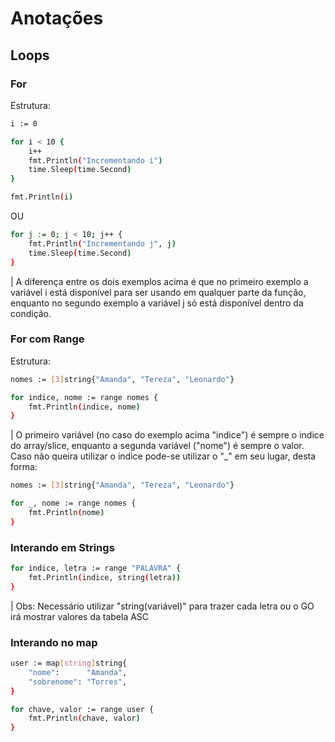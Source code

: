# Anotações

## Loops

### For

Estrutura:

```bash
i := 0

for i < 10 {
	i++
	fmt.Println("Incrementando i")
	time.Sleep(time.Second)
}

fmt.Println(i)
```

OU 

```bash
for j := 0; j < 10; j++ {
	fmt.Println("Incrementando j", j)
	time.Sleep(time.Second)
}
```

| A diferença entre os dois exemplos acima é que no primeiro exemplo a variável i está disponível para ser usando em qualquer parte da função, enquanto no segundo exemplo a variável j só está disponível dentro da condição.

### For com Range

Estrutura:

```bash
nomes := [3]string{"Amanda", "Tereza", "Leonardo"}

for indice, nome := range nomes {
	fmt.Println(indice, nome)
}
```

| O primeiro variável (no caso do exemplo acima "indice") é sempre o indice do array/slice, enquanto a segunda variável ("nome") é sempre o valor. Caso não queira utilizar o indice pode-se utilizar o "_" em seu lugar, desta forma:

```bash
nomes := [3]string{"Amanda", "Tereza", "Leonardo"}

for _, nome := range nomes {
	fmt.Println(nome)
}
```

### Interando em Strings

```bash
for indice, letra := range "PALAVRA" {
	fmt.Println(indice, string(letra))
}
```

| Obs: Necessário utilizar "string(variável)" para trazer cada letra ou o GO irá mostrar valores da tabela ASC

### Interando no map

```bash
user := map[string]string{
	"nome":      "Amanda",
	"sobrenome": "Torres",
}

for chave, valor := range user {
	fmt.Println(chave, valor)
}
```